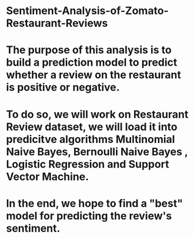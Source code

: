 # Sentiment-Analysis-of-Zomato-Restaurant-Reviews
# The purpose of this analysis is to build a prediction model to predict whether a review on the restaurant is positive or negative. 
# To do so, we will work on Restaurant Review dataset, we will load it into predicitve algorithms Multinomial Naive Bayes, Bernoulli Naive Bayes , Logistic Regression and Support Vector Machine. 
# In the end, we hope to find a "best" model for predicting the review's sentiment.

